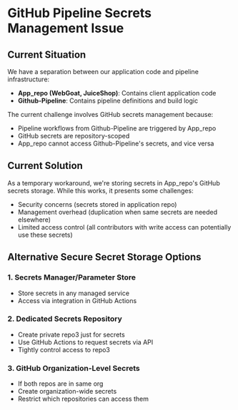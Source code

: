 # GitHub Pipeline Secrets Management Issue

## Current Situation

We have a separation between our application code and pipeline infrastructure:
- **App_repo (WebGoat, JuiceShop)**: Contains client application code
- **Github-Pipeline**: Contains pipeline definitions and build logic

The current challenge involves GitHub secrets management because:
- Pipeline workflows from Github-Pipeline are triggered by App_repo
- GitHub secrets are repository-scoped
- App_repo cannot access Github-Pipeline's secrets, and vice versa

## Current Solution

As a temporary workaround, we're storing secrets in App_repo's GitHub secrets storage. While this works, it presents some challenges:
- Security concerns (secrets stored in application repo)
- Management overhead (duplication when same secrets are needed elsewhere)
- Limited access control (all contributors with write access can potentially use these secrets)

## Alternative Secure Secret Storage Options

### 1. Secrets Manager/Parameter Store
- Store secrets in any managed service
- Access via integration in GitHub Actions

### 2. Dedicated Secrets Repository
- Create private repo3 just for secrets
- Use GitHub Actions to request secrets via API
- Tightly control access to repo3

### 3. GitHub Organization-Level Secrets
- If both repos are in same org
- Create organization-wide secrets
- Restrict which repositories can access them
